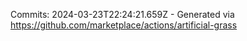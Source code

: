 Commits: 2024-03-23T22:24:21.659Z - Generated via https://github.com/marketplace/actions/artificial-grass
<br>
